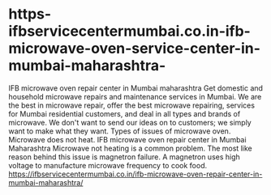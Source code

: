 # https-ifbservicecentermumbai.co.in-ifb-microwave-oven-service-center-in-mumbai-maharashtra-
IFB microwave oven repair center in Mumbai maharashtra Get domestic and household microwave repairs and maintenance services in Mumbai. We are the best in microwave repair, offer the best microwave   repairing, services for Mumbai residential customers, and deal in all types and brands of microwave. We don't want to send our ideas on to customers; we simply want to make what they want.  Types of issues of microwave oven. Microwave does not heat. IFB microwave oven repair center in Mumbai Maharashtra Microwave not heating is a common problem. The most like reason behind this issue is magnetron failure. A magnetron uses high voltage to manufacture microwave frequency to cook food. https://ifbservicecentermumbai.co.in/ifb-microwave-oven-repair-center-in-mumbai-maharashtra/

